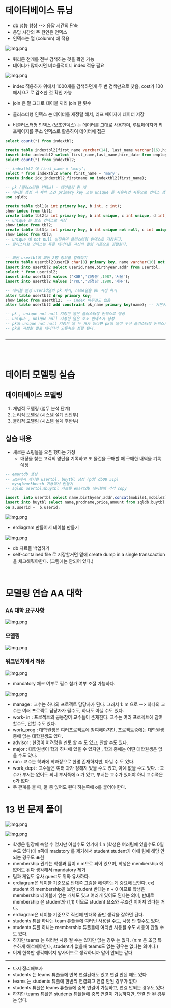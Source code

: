 
# 데이터베이스 튜닝
- db 성능 향상 --> 응답 시간의 단축
- 응답 시간의 주 원인은 인덱스
- 인덱스는 열 (column) 에 적용

![img.png](../picture/dbindex01.png)

- 쿼리문 천개를 전부 검색하는 것을 확인 가능
- 데이터가 많아지면 비효율적이니 index 적용 필요

![img.png](../picture/dbindex02.png)
- index 적용하자 위에서 1000개를 검색하던게 두 번 검색만으로 찾음, cost가 100 에서 0.7 로 감소한 것 확인 가능
- join 은 말 그대로 테이블 끼리 join 한 횟수

- 클러스터형 인덱스 는 데이터를 재정렬 해서, 리프 페이지에 데이터 저장
- 비클러스터형 인덱스 (보조인덱스) 는 데이터를 그대로 사용하며, 루트페이지와 리프페이지를 주소 인덱스로 활용하여 데이터에 접근

```sql
select count(*) from indextbl;

create table indextbl2(first_name varchar(14), last_name varchar(16),hire_date date);
insert into indextbl2 select first_name,last_name,hire_date from employees.employees limit 1000;
select count(*) from indextbl2;

-- indextbl2 에 first_name = 'mary';
select * from indextbl2 where first_name = 'mary';
create index idx_indextbl2_firstname on indextbl2(first_name);

-- pk (클러스터형 인덱스) - 테이블당 한 개
-- 테이블 생성 시 제약 조건 primary key 또는 unique 를 사용하면 자동으로 인덱스 생성
use sqldb;

create table tbl1(a int primary key, b int, c int);
show index from tbl1;
create table tbl2(a int primary key, b int unique, c int unique, d int);
-- unique 는 보조 인덱스로 저장
show index from tbl2;
create table tbl3(a int primary key, b int unique not null, c int unique, d int);
show index from tbl3;
-- unique 에 not null 설정하면 클러스터형 인덱스로 저장된다.
-- 클러스터형 인덱스는 튜플 데이터를 자신의 칼럼 기준으로 정렬한다.


-- 회원 usertbl에 회원 2명 정보를 입력하기
create table usertbl2(userID char(8) primary key, name varchar(10) not null,birthyear int not null, addr char(2) not null);
insert into usertbl2 select userid,name,birthyear,addr from usertbl;
select * from usertbl2;
insert into usertbl2 values ('KGB','김종봉',1987,'서울');
insert into usertbl2 values ('YKL','임경림',1980,'제주');

-- 테이블 변경 userid열의 pk 제거, name열을 pk 지정 하기
alter table usertbl2 drop primary key;
show index from usertbl2;  -- index 아무것도 없음
alter table usertbl2 add constraint pk_name primary key(name); -- 기본키 다시 설정하면 index 생김alter

-- pk , unique not null 지정한 열은 클러스터형 인덱스로 생성
-- unique , unique null 지정한 열은 보조 인덱스가 생성
-- pk와 unique not null 지정한 열 두 개가 있다면 pk의 열이 우선 클러스터형 인덱스가 생성된다.
-- pk로 지정한 열로 데이터가 오름차순 정렬 된다.



```

***
<br>
<br>

# 데이터 모델링 실습
## 데이터베이스 모델링
1. 개념적 모델링 (업무 분석 단계)
2. 논리적 모델링 (시스템 설계 전반부)
3. 물리적 모델링 (시스템 설계 후반부)


## 실습 내용
- 새로운 쇼핑몰을 오픈 했다는 가정
  - 매장을 찾는 고객의 명단을 기록하고 또 물건을 구매할 때 구매한 내역을 기록 예정

```sql
-- emartdb 생성
-- 교안에서 제시한 usertbl, buytbl 생성 (pdf db08 51p)  
-- mysqlworkbench 이용해서 만들기
-- sqldb usertbl과buytbl 자료를 emartdb 테이블에 각각 copy

insert  into usertbl select name,birthyear,addr,concat(mobile1,mobile2) from sqldb.usertbl;
insert into buytbl select name,prodname,price,amount from sqldb.buytbl a join sqldb.usertbl b
on a.userid =  b.userid;

```

![img.png](../picture/dbindex03.png)
- erdiagram 만들어서 테이블 만들기

![img.png](../picture/dbindex04.png)
- db 자료들 백업하기
- self-contained file 로 저장할거면 밑에 create dump in a single transcaction을 체크해줘야한다. (그림에는 안되어 있다.)


<br>

# 모델링 연습 AA 대학

### AA 대학 요구사항

![img.png](../picture/requireAA.png)


 ### 모델링
![img.png](../picture/aadiagram.png)

                 

### 워크벤치에서 적용

 ![img.png](../picture/aaer02.png)

- mandatory 체크 여부로 필수 참가 여부 조절 가능하다.

 
![img.png](../picture/aaer.png)

- manage : 교수는 하나의 프로젝트 담당자가 된다. 그래서 1: m 으로 --> 하나의 교수는 여러 프로젝트 담당자가 될수도, 하나도 아닐 수도 있다.
- work- in : 프로젝트의 공동참여 교수들이 존재한다. 교수는 여러 프로젝트에 참여할수도, 안할 수도 있다.
- work_prog : 대학원생은 여러프로젝트에 참여해야지만, 프로젝트중에는 대학원생 중에 없는 대학원생도 있다.
- advisor : 한명이 어려명을 멘토 할 수 도 있고, 안할 수도 있다.
- major : 대학원생이 학과 하나에 있을 수 있지만 , 학과 중에는 어떤 대학원생은 없을 수도 있다.
- run : 교수는 학과에 학과장으로 한명 존재하지만, 아닐 수 도 있다.
- work_dept : 교수들은 여러 과가 정해져 있을 수도 있고, 아예 없을 수도 있다.   : 교수가 부서는 없어도 되니 부서쪽에 o 가 있고, 부서는 교수가 있어야 하니 교수쪽은 o가 없다.
- 두 관계를 볼 때, 둘 중 없어도 된다 하는쪽에 o를 붙어야 한다.


# 13 번 문제 풀이

![img.png](../picture/p13_1.png)


![img.png](../picture/p13.png)

- 학생은 팀장에 속할 수 있지만 아닐수도 있기에 1:n (학생은 여러팀에 있을수도 0일수도 있다)에 n쪽에 madatory 를 제거해서 student student가 아에 팀에 해당 안되는 경우도 표현
- membership 관계는 학생과 팀이 n:m으로 되어 있으며, 학생은 membership 에 없어도 된다 생각해서 mandatory 제거
- 팀과 게임도 유사 guest도 위와 유사하다.
- erdiagram은 테이블 기준으로 반대쪽 그림을 해석하는게 중요해 보인다. ex) student 와 membership을 보면 student 반대는 n + 0 이므로 학생은 membership 테이블에 없는 개체도 있고 여러개 있어도 된다는 의미, 반대로 membership 은 student와 (1,1) 이므로 student 요소와 무조건 이어져 있다는 거다.
- erdiagram은 테이블 기준으로 직선에 반대쪽 끝만 생각을 잘하면 된다.
- students 튜플 하나는 team 튜플들에 여러번 사용될 수도, 사용 안 할수도 있다.
- students 튜플 하나는 membership 튜플들에 여러번 사용될 수도 사용이 안될 수 도 있다. 
- 하지만 teams 는 여러번 사용 될 수는 있지만 없는 경우 는 없다. (n:m 은 조금 특수하게 해석해야한다, student가 없을때 teams도 없는 경우는 없다는 의미다.)
- 이게 한쪽만 생각해야지 양사이드로 생각하니까 말이 안되는 같다

***
- 다시 정리해보자
- students 는 teams 튜플들에 반복 연결된애도 있고 연결 안된 애도 있다
- teams 는 students 튜플에 한번씩 연결되고  연결 안된 경우가 없다
- students 튜플은 teams 튜플들에 중복 연결이 가능하고, 연결 안되는 경우도 있다
- 하지만 teams 튜플은 students 튜플들에 중복 연결이 가능하지만,   연결 안 된 경우는 없다.


